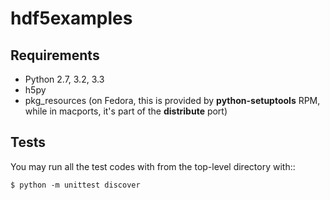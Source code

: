 hdf5examples
============

Requirements
------------
* Python 2.7, 3.2, 3.3
* h5py
* pkg_resources (on Fedora, this is provided by **python-setuptools** RPM, while in macports, it's part of the **distribute** port)

Tests
-----

You may run all the test codes with from the top-level directory with::

    $ python -m unittest discover
